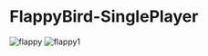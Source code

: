 # FlappyBird-SinglePlayer
![flappy](https://user-images.githubusercontent.com/70032099/122779099-312a9380-d2cb-11eb-9df9-ac87a0999806.jpg)
![flappy1](https://user-images.githubusercontent.com/70032099/122779373-6c2cc700-d2cb-11eb-862b-0e5e3ee13d49.jpg)
